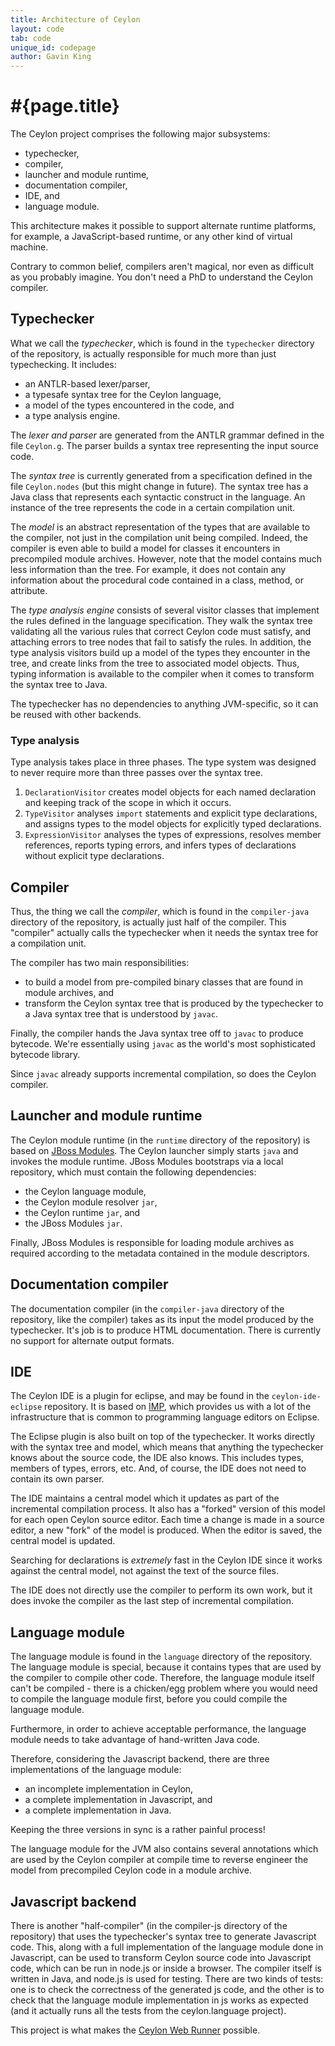 ```yaml
---
title: Architecture of Ceylon
layout: code
tab: code
unique_id: codepage
author: Gavin King
---
```

# #{page.title}

The Ceylon project comprises the following major subsystems:

- typechecker,
- compiler,
- launcher and module runtime,
- documentation compiler,
- IDE, and
- language module.

This architecture makes it possible to support alternate runtime 
platforms, for example, a JavaScript-based runtime, or any other 
kind of virtual machine.

Contrary to common belief, compilers aren't magical, nor even as
difficult as you probably imagine. You don't need a PhD to 
understand the Ceylon compiler.

## Typechecker

What we call the *typechecker*, which is found in the `typechecker`
directory of the repository, is actually responsible for much more than just
typechecking. It includes:

* an ANTLR-based lexer/parser,
* a typesafe syntax tree for the Ceylon language,
* a model of the types encountered in the code, and
* a type analysis engine.

The *lexer and parser* are generated from the ANTLR grammar 
defined in the file `Ceylon.g`. The parser builds a syntax 
tree representing the input source code.

The *syntax tree* is currently generated from a specification 
defined in the file `Ceylon.nodes` (but this might change in 
future). The syntax tree has a Java class that represents each
syntactic construct in the language. An instance of the tree
represents the code in a certain compilation unit.

The *model* is an abstract representation of the types that
are available to the compiler, not just in the compilation 
unit being compiled. Indeed, the compiler is even able to 
build a model for classes it encounters in precompiled
module archives. However, note that the model contains much
less information than the tree. For example, it does not
contain any information about the procedural code contained
in a class, method, or attribute.

The *type analysis engine* consists of several visitor classes
that implement the rules defined in the language specification. 
They walk the syntax tree validating all the various rules that 
correct Ceylon code must satisfy, and attaching errors to tree
nodes that fail to satisfy the rules. In addition, the type
analysis visitors build up a model of the types they encounter
in the tree, and create links from the tree to associated model 
objects. Thus, typing information is available to the compiler 
when it comes to transform the syntax tree to Java.

The typechecker has no dependencies to anything JVM-specific,
so it can be reused with other backends.

### Type analysis

Type analysis takes place in three phases. The type system 
was designed to never require more than three passes over 
the syntax tree.

1. `DeclarationVisitor` creates model objects for each named
   declaration and keeping track of the scope in which it
   occurs.
2. `TypeVisitor` analyses `import` statements and explicit 
   type declarations, and assigns types to the model objects 
   for explicitly typed declarations.
3. `ExpressionVisitor` analyses the types of expressions,
   resolves member references, reports typing errors, and 
   infers types of declarations without explicit type 
   declarations.

## Compiler

Thus, the thing we call the *compiler*, which is found in the 
`compiler-java` directory of the repository, is actually just half of the 
compiler. This "compiler" actually calls the typechecker when 
it needs the syntax tree for a compilation unit.

The compiler has two main responsibilities:

* to build a model from pre-compiled binary classes that are
  found in module archives, and
* transform the Ceylon syntax tree that is produced by the
  typechecker to a Java syntax tree that is understood by
  `javac`.

Finally, the compiler hands the Java syntax tree off to `javac` 
to produce bytecode. We're essentially using `javac` as the 
world's most sophisticated bytecode library.

Since `javac` already supports incremental compilation, so does 
the Ceylon compiler.

## Launcher and module runtime

The Ceylon module runtime (in the `runtime` directory of the repository)
is based on [JBoss Modules][jbm]. 
The Ceylon launcher simply starts `java` and invokes the module
runtime. JBoss Modules bootstraps via a local repository, which 
must contain the following dependencies:

* the Ceylon language module,
* the Ceylon module resolver `jar`,
* the Ceylon runtime `jar`, and
* the JBoss Modules `jar`.

Finally, JBoss Modules is responsible for loading module archives 
as required according to the metadata contained in the module
descriptors.

[jbm]: http://relation.to/Bloggers/ModularizedJavaWithJBossModules

<!--
This is the part that the user needs locally (unless you use 
remote bootstrap module loader). To ease things, we created a 
zipped version of bootstrap repository, and placed it under 
`&lt;CEYLON_REPOSITORY&gt;/ceylon-runtime-bootstrap/ceylon-runtime-bootstrap.zip`
In order to use this zipped module repository we need to use 
custom module loader - `DistributionModuleLoader`, which 
explodes (if not already present) this zipped repository at 
initialization and places the exploded repository under 
`&lt;CEYLON_REPOSITORY&gt;/ceylon-runtime-bootstrap/ceylon-runtime-bootstrap-exploded directory`.
You can force an update with `-Dforce.bootstrap.update=true` 
system property flag.

Afterwards Ceylon Runtime uses Ceylon Module Resolver (CMR) 
to get its modules. By default we use `<CEYLON_REPOSITORY>`
as local CMR repository, but different repositories can be 
mounted.
 
In order to run your Ceylon module, you need to first place 
it into `<CEYLON_REPOSITORY>`. Then you can use 
`ceylon.sh` script to run the module. `ceylon.sh` expects 
module name and version as its first parameter, for example,
`./ceylon.sh hello/1.0.0 \[full module name\]/\[version\]`, 
where default version is `0.0.0` if missing.
-->

## Documentation compiler

The documentation compiler (in the `compiler-java` directory of the
repository, like the compiler) takes as its input the model produced 
by the typechecker. It's job is to produce HTML documentation.
There is currently no support for alternate output formats.

## IDE

The Ceylon IDE is a plugin for eclipse, and may be found in the
`ceylon-ide-eclipse` repository. It is based on 
[IMP](http://eclipse.org/imp/), which provides us with a lot of 
the infrastructure that is common to programming language
editors on Eclipse.

The Eclipse plugin is also built on top of the typechecker. It 
works directly with the syntax tree and model, which means that 
anything the typechecker knows about the source code, the IDE 
also knows. This includes types, members of types, errors, etc. 
And, of course, the IDE does not need to contain its own parser.

The IDE maintains a central model which it updates as part of 
the incremental compilation process. It also has a "forked" 
version of this model for each open Ceylon source editor. Each 
time a change is made in a source editor, a new "fork" of the 
model is produced. When the editor is saved, the central model 
is updated. 

Searching for declarations is *extremely* fast in the Ceylon IDE 
since it works against the central model, not against the text 
of the source files.

The IDE does not directly use the compiler to perform its own
work, but it does invoke the compiler as the last step of
incremental compilation.

## Language module

The language module is found in the `language` directory of the repository.
The language module is special, because it contains types that
are used by the compiler to compile other code. Therefore, the 
language module itself can't be compiled - there is a 
chicken/egg problem where you would need to compile the language
module first, before you could compile the language module.

Furthermore, in order to achieve acceptable performance, the
language module needs to take advantage of hand-written Java
code.

Therefore, considering the Javascript backend, there are three
implementations of the language module:

* an incomplete implementation in Ceylon,
* a complete implementation in Javascript, and
* a complete implementation in Java. 

Keeping the three versions in sync is a rather painful process!

The language module for the JVM also contains several annotations which are
used by the Ceylon compiler at compile time to reverse engineer
the model from precompiled Ceylon code in a module archive.

## Javascript backend

There is another "half-compiler" (in the compiler-js directory of the repository)
that uses the typechecker's syntax
tree to generate Javascript code. This, along with a full implementation
of the language module done in Javascript, can be used to transform
Ceylon source code into Javascript code, which can be run in node.js
or inside a browser. The compiler itself is written in Java, and node.js
is used for testing. There are two kinds of tests: one is to check the
correctness of the generated js code, and the other is to check that the
language module implementation in js works as expected (and it actually
runs all the tests from the ceylon.language project).

This project is what makes the [Ceylon Web Runner][webide] possible.

[webide]: http://try.ceylon-lang.org/
